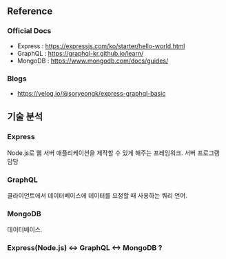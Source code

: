 ## Reference

### Official Docs

- Express : https://expressjs.com/ko/starter/hello-world.html
- GraphQL : https://graphql-kr.github.io/learn/
- MongoDB : https://www.mongodb.com/docs/guides/

### Blogs

- https://velog.io/@soryeongk/express-graphql-basic

## 기술 분석

### Express

Node.js로 웹 서버 애플리케이션을 제작할 수 있게 해주는 프레임워크. 서버 프로그램 담당

### GraphQL

클라이언트에서 데이터베이스에 데이터를 요청할 때 사용하는 쿼리 언어.

### MongoDB

데이터베이스.

### Express(Node.js) <-> GraphQL <-> MongoDB ?
